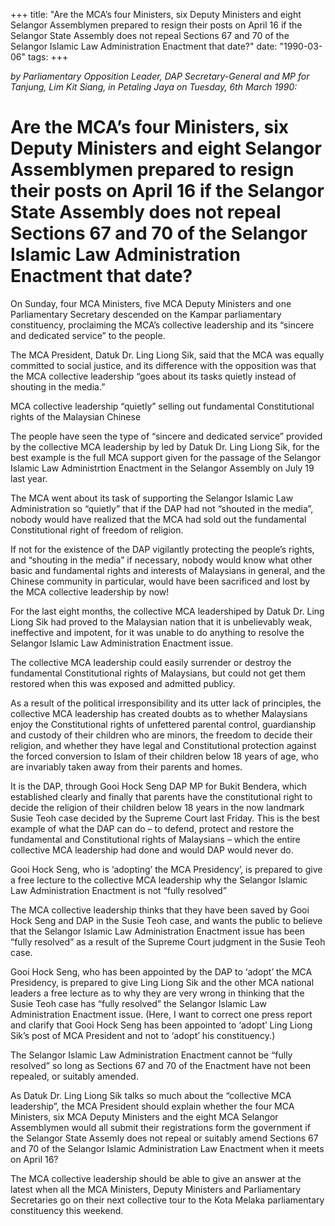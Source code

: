 +++ 
title: "Are the MCA’s four Ministers, six Deputy Ministers and eight Selangor Assemblymen prepared to resign their posts on April 16 if the Selangor State Assembly does not repeal Sections 67 and 70 of the Selangor Islamic Law Administration Enactment that date?"
date: "1990-03-06"
tags:
+++

_by Parliamentary Opposition Leader, DAP Secretary-General and MP for Tanjung, Lim Kit Siang, in Petaling Jaya on Tuesday, 6th March 1990:_

# Are the MCA’s four Ministers, six Deputy Ministers and eight Selangor Assemblymen prepared to resign their posts on April 16 if the Selangor State Assembly does not repeal Sections 67 and 70 of the Selangor Islamic Law Administration Enactment that date?

On Sunday, four MCA Ministers, five MCA Deputy Ministers and one Parliamentary Secretary descended on the Kampar parliamentary constituency, proclaiming the MCA’s collective leadership and its “sincere and dedicated service” to the people.</u>

The MCA President, Datuk Dr. Ling Liong Sik, said that the MCA was equally committed to social justice, and its difference with the opposition was that the MCA collective leadership “goes about its tasks quietly instead of shouting in the media.”

MCA collective leadership “quietly” selling out fundamental Constitutional rights of the Malaysian Chinese

The people have seen the type of “sincere and dedicated service” provided by the collective MCA leadership by led by Datuk Dr. Ling Liong Sik, for the best example is the full MCA support given for the passage of the Selangor Islamic Law Administrtion Enactment in the Selangor Assembly on July 19 last year.

The MCA went about its task of supporting the Selangor Islamic Law Administration so “quietly” that if the DAP had not “shouted in the media”, nobody would have realized that the MCA had sold out the fundamental Constitutional right of freedom of religion.

If not for the existence of the DAP vigilantly protecting the people’s rights, and “shouting in the media” if necessary, nobody would know what other basic and fundamental rights and interests of Malaysians in general, and the Chinese community in particular, would have been sacrificed and lost by the MCA collective leadership by now!

For the last eight months, the collective MCA leadershiped by Datuk Dr. Ling Liong Sik had proved to the Malaysian nation that it is unbelievably weak, ineffective and impotent, for it was unable to do anything to resolve the Selangor Islamic Law Administration Enactment issue.

The collective MCA leadership could easily surrender or destroy the fundamental Constitutional rights of Malaysians, but could not get them restored when this was exposed and admitted publicy.

As a result of the political irresponsibility and its utter lack of principles, the collective MCA leadership has created doubts as to whether Malaysians enjoy the Constitutional rights of unfettered parental control, guardianship and custody of their children who are minors, the freedom to decide their religion, and whether they have legal and Constitutional protection against the forced conversion to Islam of their children below 18 years of age, who are invariably taken away from their parents and homes.

It is the DAP, through Gooi Hock Seng DAP MP for Bukit Bendera, which established clearly and finally that parents have the constitutional right to decide the religion of their children below 18 years in the now landmark Susie Teoh case decided by the Supreme Court last Friday.
This is the best example of what the DAP can do – to defend, protect and restore the fundamental and Constitutional rights of Malaysians – which the entire collective MCA leadership had done and would DAP would never do.

Gooi Hock Seng, who is ‘adopting’ the MCA Presidency’, is prepared to give a free lecture to the collective MCA leadership why the Selangor Islamic Law Administration Enactment is not “fully resolved”

The MCA collective leadership thinks that they have been saved by Gooi Hock Seng and DAP in the Susie Teoh case, and wants the public to believe that the Selangor Islamic Law Administration Enactment issue has been “fully resolved” as a result of the Supreme Court judgment in the Susie Teoh case.

Gooi Hock Seng, who has been appointed by the DAP to  ‘adopt’ the MCA Presidency, is prepared to give Ling Liong Sik and the other MCA national leaders a free lecture as to why they are very wrong in thinking that the Susie Teoh case has “fully resolved” the Selangor Islamic Law Administration Enactment issue. (Here, I want to correct one press report and clarify that Gooi Hock Seng has been appointed to ‘adopt’ Ling Liong Sik’s post of MCA President and not to ‘adopt’ his constituency.)

The Selangor Islamic Law Administration Enactment cannot be “fully resolved” so long as Sections 67 and 70 of the Enactment have not been repealed, or suitably amended.

As Datuk Dr. Ling Liong Sik talks so much about the “collective MCA leadership”, the MCA President should explain whether the four MCA Ministers, six MCA Deputy Ministers and the eight MCA Selangor Assemblymen would all submit their registrations form the government if the Selangor State Assemly does not repeal or suitably amend Sections 67 and 70 of the Selangor Islamic Administration Law Enactment when it meets on April 16?

The MCA collective leadership should be able to give an answer at the latest when all the MCA Ministers, Deputy Ministers and Parliamentary Secretaries go on their next collective tour to the Kota Melaka parliamentary constituency this weekend.
 
